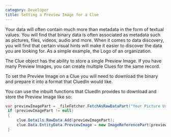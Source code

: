 ```yaml
---
category: Developer
title: Setting a Preview Image for a Clue
---
```


Your data will often contain much more than metadata in the form of textual values. You will find that binary data is often associated as metadata such as pictures, files, videos, audio and more. When it comes to data discovery, you will find that certain visual hints will make it easier to discover the data you are looking for. As a simple example, the Logo of an organization. 

The Clue object has the ability to store a single Preview Image. If you have many Preview Images, you can create multiple Clues for the same record. 

To set the Preview Image on a Clue you will need to download the binary and prepare it into a format that CluedIn would like. 

You can use the inbuilt functions that CluedIn provides to download and store the Preview Image like so:

```csharp
var previewImagePart = _fileFetcher.FetchAsRawDataPart("Your Picture Url", "/RawData/PreviewImage", "preview_{0}".FormatWith(data.Name));
 if (previewImagePart != null)
 {
     clue.Details.RawData.Add(previewImagePart);
     clue.Data.EntityData.PreviewImage = new ImageReferencePart(previewImagePart, 255, 255);
 }
```